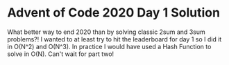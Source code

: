 # Advent of Code 2020 Day 1 Solution
What better way to end 2020 than by solving classic 2sum and 3sum problems?! I wanted to at least try to hit the leaderboard for day 1 so I did it in O(N^2) and O(N^3). In practice I would have used a Hash Function to solve in O(N). Can't wait for part two!  